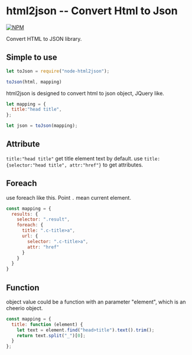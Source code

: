 # html2json -- Convert Html to Json

[![NPM](https://nodei.co/npm/node-html2json.png)](https://www.npmjs.com/package/node-html2json)

Convert HTML to JSON library.

## Simple to use

```javascript
let toJson = require("node-html2json");

toJson(html, mapping)
```

html2json is designed to convert html to json object, JQuery like.

```javascript
let mapping = {
  title:"head title",
};

let json = toJson(mapping);
```

## Attribute

`title:"head title"` get title element text by default. use `title:{selector:"head title", attr:"href"}` to get attributes.

## Foreach

use foreach like this. Point `.` mean current element.

```javascript
const mapping = {
  results: {
    selector: ".result",
    foreach: {
      title: ".c-title>a",
      url: {
        selector: ".c-title>a",
        attr: "href"
      }
    }
  }
}

```

## Function

object value could be a function with an parameter "element", which is an cheerio object. 

```javascript
const mapping = {
  title: function (element) {
    let text = element.find("head>title").text().trim();
    return text.split("_")[0];
  }
};
```